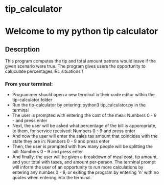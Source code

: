 # tip_calculator

# Welcome to my python tip calculator
## Descrption
This program computes the tip and total amount patrons would leave if the given scenario were true. The program gives users the opportunity to caluculate percentages IRL situations ! 
### From your terminal:
* Programmer should open a new terminal in their code editor within the tip-calculator folder
* Run the tip-calculator by entering:   python3 tip_calculator.py in the terminal
* The user is prompted with entering the cost of the meal: Numbers 0 - 9  - and press enter
* Next, the user will be asked what percentage of the bill is apporopriate, to them, for service received: Numbers 0 - 9 and press enter
* And now the user will enter the sales tax amount that coincides with the state they are in: Numbers 0 - 9 and press enter
* Then, the user is prompted with how many people will be splitting the bill: Numbers 0 - 9 and  press enter
* And finally, the user will be given a breakdown of meal cost, tip amount, and your total with taxes, and amount per-person. The terminal prompt will inform the user of an opportunity to run more calculations by entering any number 0 - 9, or exiting the program by entering 'n' with no quotes when entering into the terminal.
